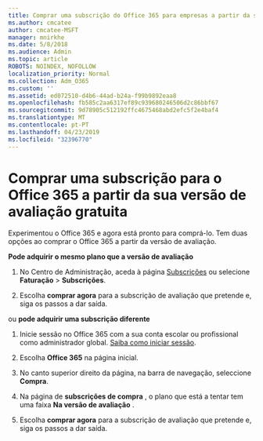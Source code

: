 ```yaml
---
title: Comprar uma subscrição do Office 365 para empresas a partir da sua versão de avaliação gratuita
ms.author: cmcatee
author: cmcatee-MSFT
manager: mnirkhe
ms.date: 5/8/2018
ms.audience: Admin
ms.topic: article
ROBOTS: NOINDEX, NOFOLLOW
localization_priority: Normal
ms.collection: Adm_O365
ms.custom: ''
ms.assetid: ed072510-d4b6-44ad-b24a-f99b9892eaa8
ms.openlocfilehash: fb585c2aa6317ef89c939680246506d2c86bbf67
ms.sourcegitcommit: 9d78905c512192ffc4675468abd2efc5f2e4baf4
ms.translationtype: MT
ms.contentlocale: pt-PT
ms.lasthandoff: 04/23/2019
ms.locfileid: "32396770"
---
```

# <a name="buy-a-subscription-to-office-365-from-your-free-trial"></a>Comprar uma subscrição para o Office 365 a partir da sua versão de avaliação gratuita

Experimentou o Office 365 e agora está pronto para comprá-lo. Tem duas opções ao comprar o Office 365 a partir da versão de avaliação.
  
 **Pode adquirir o mesmo plano que a versão de avaliação**
  
1. No Centro de Administração, aceda à página [Subscrições](https://go.microsoft.com/fwlink/p/?linkid=842054) ou selecione **Faturação** \> **Subscrições**.
    
2. Escolha **comprar agora** para a subscrição de avaliação que pretende e, siga os passos a dar saída. 
    
ou **pode adquirir uma subscrição diferente**
  
1. Inicie sessão no Office 365 com a sua conta escolar ou profissional como administrador global. [Saiba como iniciar sessão](https://support.office.com/article/e9eb7d51-5430-4929-91ab-6157c5a050b4).
    
2. Escolha **Office 365** na página inicial. 
    
3. No canto superior direito da página, na barra de navegação, seleccione **Compra**.
    
4. Na página de **subscrições de compra** , o plano que está a tentar tem uma faixa **Na versão de avaliação** . 
    
5. Escolha **comprar agora** para a subscrição de avaliação que pretende e, siga os passos a dar saída. 
    

